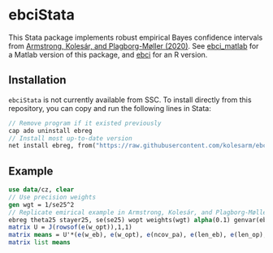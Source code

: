 # ebciStata

This Stata package implements robust empirical Bayes confidence intervals from
[Armstrong, Kolesár, and Plagborg-Møller
(2020)](https://arxiv.org/abs/2004.03448). See [ebci_matlab](https://github.com/mikkelpm/ebci_matlab) for a
Matlab version of this package, and [ebci](https://github.com/kolesarm/ebci) for an R version.

## Installation

`ebciStata` is not currently available from SSC. To install directly from this repository, you can copy and run the following lines in Stata:
```stata
// Remove program if it existed previously
cap ado uninstall ebreg
// Install most up-to-date version
net install ebreg, from("https://raw.githubusercontent.com/kolesarm/ebciStata/master")
```

## Example
```stata
use data/cz, clear
// Use precision weights
gen wgt = 1/se25^2
// Replicate emirical example in Armstrong, Kolesár, and Plagborg-Møller (2020)
ebreg theta25 stayer25, se(se25) wopt weights(wgt) alpha(0.1) genvar(ebci)
matrix U = J(rowsof(e(w_opt)),1,1)
matrix means = U'*(e(w_eb), e(w_opt), e(ncov_pa), e(len_eb), e(len_op), e(len_pa), e(len_us))/e(N)
matrix list means
```
